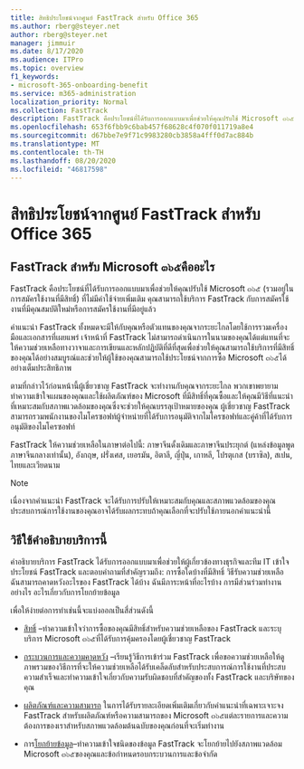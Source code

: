 ```yaml
---
title: สิทธิประโยชน์จากศูนย์ FastTrack สำหรับ Office 365
ms.author: rberg@steyer.net
author: rberg@steyer.net
manager: jimmuir
ms.date: 8/17/2020
ms.audience: ITPro
ms.topic: overview
f1_keywords:
- microsoft-365-onboarding-benefit
ms.service: m365-administration
localization_priority: Normal
ms.collection: FastTrack
description: FastTrack คือประโยชน์ที่ได้รับการออกแบบมาเพื่อช่วยให้คุณปรับใช้ Microsoft ๓๖๕ (รวมอยู่ในการสมัครใช้งานที่มีสิทธิ์) ที่ไม่มีค่าใช้จ่ายเพิ่มเติม คุณสามารถใช้บริการ FastTrack กับการสมัครใช้งานที่มีคุณสมบัติใหม่หรือการสมัครใช้งานที่มีอยู่แล้ว
ms.openlocfilehash: 653f6fbb9c6bab457f68628c4f070f011719a8e4
ms.sourcegitcommit: d67bbe7e9f71c9983280cb3858a4fff0d7ac884b
ms.translationtype: MT
ms.contentlocale: th-TH
ms.lasthandoff: 08/20/2020
ms.locfileid: "46817598"
---
```

# <a name="fasttrack-center-benefit-for-microsoft-365"></a>สิทธิประโยชน์จากศูนย์ FastTrack สำหรับ Office 365

## <a name="what-is-fasttrack-for-microsoft-365"></a>FastTrack สำหรับ Microsoft ๓๖๕คืออะไร

FastTrack คือประโยชน์ที่ได้รับการออกแบบมาเพื่อช่วยให้คุณปรับใช้ Microsoft ๓๖๕ (รวมอยู่ในการสมัครใช้งานที่มีสิทธิ์) ที่ไม่มีค่าใช้จ่ายเพิ่มเติม คุณสามารถใช้บริการ FastTrack กับการสมัครใช้งานที่มีคุณสมบัติใหม่หรือการสมัครใช้งานที่มีอยู่แล้ว

คำแนะนำ FastTrack ทั้งหมดจะมีให้กับคุณหรือตัวแทนของคุณจากระยะไกลโดยใช้การรวมเครื่องมือและเอกสารที่เผยแพร่ เจ้าหน้าที่ FastTrack ไม่สามารถดำเนินการในนามของคุณได้แต่แทนที่จะให้ความช่วยเหลือทางวาจาและการเขียนและหลักปฏิบัติที่ดีที่สุดเพื่อช่วยให้คุณสามารถใช้บริการที่มีสิทธิ์ของคุณได้อย่างสมบูรณ์และช่วยให้ผู้ใช้ของคุณสามารถใช้ประโยชน์จากการซื้อ Microsoft ๓๖๕ได้อย่างเต็มประสิทธิภาพ

ตามที่กล่าวไว้ก่อนหน้านี้ผู้เชี่ยวชาญ FastTrack จะทำงานกับคุณจากระยะไกล พวกเขาพยายามทำความเข้าใจแผนของคุณและใช้ผลิตภัณฑ์ของ Microsoft ที่มีสิทธิ์ที่คุณซื้อและให้คุณมีวิธีที่แนะนำที่เหมาะสมกับสภาพแวดล้อมของคุณซึ่งจะช่วยให้คุณบรรลุเป้าหมายของคุณ ผู้เชี่ยวชาญ FastTrack สามารถรวมพนักงานของไมโครซอฟท์ผู้จำหน่ายที่ได้รับการอนุมัติจากไมโครซอฟท์และคู่ค้าที่ได้รับการอนุมัติของไมโครซอฟท์

FastTrack ให้ความช่วยเหลือในภาษาต่อไปนี้: ภาษาจีนดั้งเดิมและภาษาจีนประยุกต์ (แหล่งข้อมูลพูดภาษาจีนกลางเท่านั้น), อังกฤษ, ฝรั่งเศส, เยอรมัน, อิตาลี, ญี่ปุ่น, เกาหลี, โปรตุเกส (บราซิล), สเปน, ไทยและเวียดนาม

> [!NOTE]
> เนื่องจากคำแนะนำ FastTrack จะได้รับการปรับให้เหมาะสมกับคุณและสภาพแวดล้อมของคุณประสบการณ์การใช้งานของคุณอาจได้รับผลกระทบถ้าคุณเลือกที่จะปรับใช้ภายนอกคำแนะนำนี้

## <a name="how-to-use-this-service-description"></a>วิธีใช้คำอธิบายบริการนี้

คำอธิบายบริการ FastTrack ได้รับการออกแบบมาเพื่อช่วยให้ผู้เกี่ยวข้องทางธุรกิจและทีม IT เข้าใจประโยชน์ FastTrack และตอบคำถามที่สำคัญรวมถึง: การซื้อใดบ้างที่มีสิทธิ์ วิธีรับความช่วยเหลือ ฉันสามารถคาดหวังอะไรของ FastTrack ได้บ้าง ฉันมีภาระหน้าที่อะไรบ้าง การมีส่วนร่วมทำงานอย่างไร อะไรเกี่ยวกับการโยกย้ายข้อมูล

เพื่อให้ง่ายต่อการทำเช่นนี้จะแบ่งออกเป็นสี่ส่วนดังนี้

  - [สิทธิ์](eligibility.md) –ทำความเข้าใจว่าการซื้อของคุณมีสิทธิ์สำหรับความช่วยเหลือของ FastTrack และระบุบริการ Microsoft ๓๖๕ที่ได้รับการคุ้มครองโดยผู้เชี่ยวชาญ FastTrack

  - [กระบวนการและความคาดหวัง](process-and-expectations.md) –เรียนรู้วิธีการเข้าร่วม FastTrack เพื่อขอความช่วยเหลือให้ดูภาพรวมของวิธีการที่จะให้ความช่วยเหลือได้รับเคล็ดลับสำหรับประสบการณ์การใช้งานที่ประสบความสำเร็จและทำความเข้าใจเกี่ยวกับความรับผิดชอบที่สำคัญของทั้ง FastTrack และบริษัทของคุณ

  - [ผลิตภัณฑ์และความสามารถ](products-and-capabilities.md) ในการได้รับรายละเอียดเพิ่มเติมเกี่ยวกับคำแนะนำที่เฉพาะเจาะจง FastTrack สำหรับผลิตภัณฑ์หรือความสามารถของ Microsoft ๓๖๕แต่ละรายการและความต้องการของเราสำหรับสภาพแวดล้อมต้นฉบับของคุณก่อนที่จะเริ่มทำงาน

  - การ[โยกย้ายข้อมูล](data-migration.md)–ทำความเข้าใจชนิดของข้อมูล FastTrack จะโยกย้ายไปยังสภาพแวดล้อม Microsoft ๓๖๕ของคุณและข้อกำหนดรอบกระบวนการและข้อจำกัด

